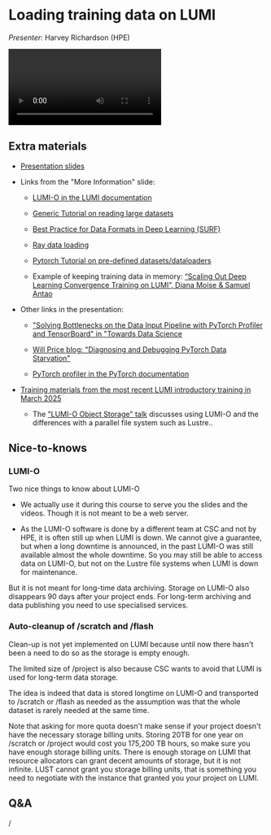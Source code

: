 # Loading training data on LUMI

*Presenter:* Harvey Richardson (HPE)

<!--
A video recording will follow.
-->

<video src="https://462000265.lumidata.eu/ai-20250527/recordings/10_TrainingData.mp4" controls="controls"></video>

## Extra materials

<!--
More materials will become available during and shortly after the course
-->

-   [Presentation slides](https://462000265.lumidata.eu/ai-20250527/files/LUMI-ai-20250527-10-Training_Data_on_LUMI.pdf)

-   Links from the "More Information" slide:

    -   [LUMI-O in the LUMI documentation](https://docs.lumi-supercomputer.eu/storage/lumio/)

    -   [Generic Tutorial on reading large datasets](https://www.kaggle.com/code/rohanrao/tutorial-on-reading-large-datasets)

    -   [Best Practice for Data Formats in Deep Learning (SURF)](https://servicedesk.surf.nl/wiki/display/WIKI/Best+Practice+for+Data+Formats+in+Deep+Learning)

    -   [Ray data loading](https://docs.ray.io/en/latest/train/user-guides/data-loading-preprocessing.html)

    -   [Pytorch Tutorial on pre-defined datasets/dataloaders](https://pytorch.org/tutorials/beginner/basics/data_tutorial.html)

    -   Example of keeping training data in memory: 
        [“Scaling Out Deep Learning Convergence Training on LUMI”, Diana Moise & Samuel Antao](https://linklings.s3.amazonaws.com/organizations/pasc/pasc23/submissions/stype119/jvCyu-msa152s2.pdf)

-   Other links in the presentation:

    -   ["Solving Bottlenecks on the Data Input Pipeline with PyTorch Profiler and TensorBoard" in "Towards Data Science](https://towardsdatascience.com/solving-bottlenecks-on-the-data-input-pipeline-with-pytorch-profiler-and-tensorboard-5dced134dbe9/)

    -   [Will Price blog: "Diagnosing and Debugging PyTorch Data Starvation"](https://www.willprice.dev/2021/03/27/debugging-pytorch-performance-bottlenecks.html)

    -   [PyTorch profiler in the PyTorch documentation](https://docs.pytorch.org/tutorials/recipes/recipes/profiler_recipe.html)

-   [Training materials from the most recent LUMI introductory training in March 2025](../2p3day-20250303/index.md)

    -   The ["LUMI-O Object Storage" talk](../2p3day-20250303/M204-ObjectStorage.md)
        discusses using LUMI-O and the differences with a parallel file system such as Lustre..


## Nice-to-knows

### LUMI-O

Two nice things to know about LUMI-O

-   We actually use it during this course to serve you the slides and the videos. Though it is not meant to be a web server.

-   As the LUMI-O software is done by a different team at CSC and not by HPE, it is often still up when LUMI is down. We cannot give a guarantee, but when a long downtime is announced, in the past LUMI-O was still available almost the whole downtime. So you may still be able to access data on LUMI-O, but not on the Lustre file systems when LUMI is down for maintenance.

But it is not meant for long-time data archiving. Storage on LUMI-O also disappears 90 days after your project ends. For long-term archiving and data publishing you need to use specialised services.


### Auto-cleanup of /scratch and /flash

Clean-up is not yet implemented on LUMI because until now there hasn't been a need to do so as the storage is empty enough.

The limited size of /project is also because CSC wants to avoid that LUMI is used for long-term data storage.

The idea is indeed that data is stored longtime on LUMI-O and transported to /scratch or /flash as needed as the assumption was that the whole dataset is rarely needed at the same time.

Note that asking for more quota doesn't make sense if your project doesn't have the necessary storage billing units.
Storing 20TB for one year on /scratch or /project would cost you 175,200 TB hours, so make sure you have enough storage
billing units. There is enough storage on LUMI that resource allocators can grant decent amounts of storage, but it is
not infinite. LUST cannot grant you storage billing units, that is something you need to negotiate with the instance that granted you your project on LUMI.


## Q&A

/

